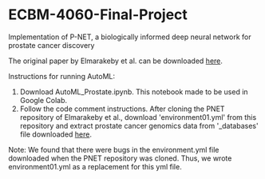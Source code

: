 # ECBM-4060-Final-Project
Implementation of P-NET, a biologically informed deep neural network for prostate cancer discovery

The original paper by Elmarakeby et al. can be downloaded [here](https://www.nature.com/articles/s41586-021-03922-4).

Instructions for running AutoML:
1. Download AutoML_Prostate.ipynb. This notebook made to be used in Google Colab.
2. Follow the code comment instructions. After cloning the PNET repository of Elmarakeby et al., download 'environment01.yml' from this repository and extract prostate cancer genomics data from '_databases' file downloaded [here](https://drive.google.com/u/1/uc?export=download&confirm=dUH2&id=17nssbdUylkyQY1ebtxsIw5UzTAd0zxWb).

Note: We found that there were bugs in the environment.yml file downloaded when the PNET repository was cloned. Thus, we wrote environment01.yml as a replacement for this yml file.
